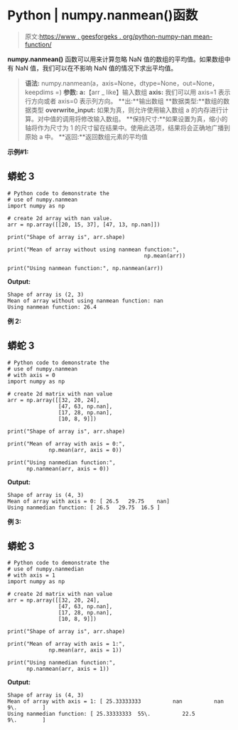 # Python | numpy.nanmean()函数

> 原文:[https://www . geesforgeks . org/python-numpy-nan mean-function/](https://www.geeksforgeeks.org/python-numpy-nanmean-function/)

**numpy.nanmean()** 函数可以用来计算忽略 NaN 值的数组的平均值。如果数组中有 NaN 值，我们可以在不影响 NaN 值的情况下求出平均值。

> **语法:** numpy.nanmean(a，axis=None，dtype=None，out=None，keepdims =)
> **参数:**
> **a:**【arr _ like】输入数组
> **axis:** 我们可以用 axis=1 表示行方向或者 axis=0 表示列方向。
> **出:**输出数组
> **数据类型:**数组的数据类型
> **overwrite_input:** 如果为真，则允许使用输入数组 a 的内存进行计算。对中值的调用将修改输入数组。
> **保持尺寸:**如果设置为真，缩小的轴将作为尺寸为 1 的尺寸留在结果中。使用此选项，结果将会正确地广播到原始 a 中。
> **返回:**返回数组元素的平均值

**示例#1:**

## 蟒蛇 3

```
# Python code to demonstrate the
# use of numpy.nanmean
import numpy as np

# create 2d array with nan value.
arr = np.array([[20, 15, 37], [47, 13, np.nan]])

print("Shape of array is", arr.shape)

print("Mean of array without using nanmean function:",
                                           np.mean(arr))

print("Using nanmean function:", np.nanmean(arr))
```

**Output:** 

```
Shape of array is (2, 3)
Mean of array without using nanmean function: nan
Using nanmean function: 26.4
```

**例 2:**

## 蟒蛇 3

```
# Python code to demonstrate the
# use of numpy.nanmean
# with axis = 0
import numpy as np

# create 2d matrix with nan value
arr = np.array([[32, 20, 24],
                [47, 63, np.nan],  
                [17, 28, np.nan],
                [10, 8, 9]])

print("Shape of array is", arr.shape)

print("Mean of array with axis = 0:",
             np.mean(arr, axis = 0))

print("Using nanmedian function:",
      np.nanmean(arr, axis = 0))
```

**Output:** 

```
Shape of array is (4, 3)
Mean of array with axis = 0: [ 26.5   29.75    nan]
Using nanmedian function: [ 26.5   29.75  16.5 ]
```

**例 3:**

## 蟒蛇 3

```
# Python code to demonstrate the
# use of numpy.nanmedian
# with axis = 1
import numpy as np

# create 2d matrix with nan value
arr = np.array([[32, 20, 24],
                [47, 63, np.nan],  
                [17, 28, np.nan],
                [10, 8, 9]])

print("Shape of array is", arr.shape)

print("Mean of array with axis = 1:",
             np.mean(arr, axis = 1))

print("Using nanmedian function:",
      np.nanmean(arr, axis = 1))
```

**Output:** 

```
Shape of array is (4, 3)
Mean of array with axis = 1: [ 25.33333333          nan          nan   9\.        ]
Using nanmedian function: [ 25.33333333  55\.          22.5          9\.        ]
```